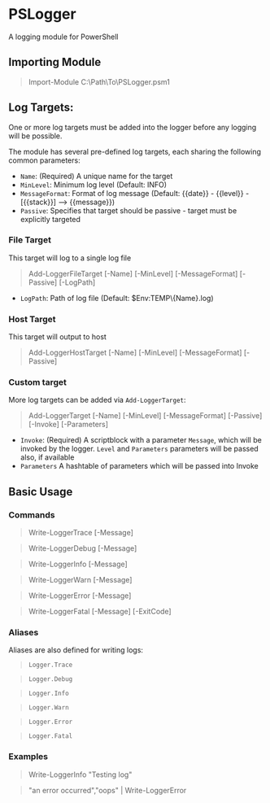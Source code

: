 # PSLogger
A logging module for PowerShell


## Importing Module

> Import-Module C:\Path\To\PSLogger.psm1


## Log Targets:

One or more log targets must be added into the logger before any logging will be possible.

The module has several pre-defined log targets, each sharing the following common parameters:

* ``Name``: (Required) A unique name for the target
* ``MinLevel``: Minimum log level (Default: INFO)
* ``MessageFormat``: Format of log message (Default: {{date}} - {{level}} - [{{stack}}] --> {{message}})
* ``Passive``: Specifies that target should be passive - target must be explicitly targeted

### File Target

This target will log to a single log file

> Add-LoggerFileTarget [-Name] [-MinLevel] [-MessageFormat] [-Passive] [-LogPath]

* ``LogPath``: Path of log file (Default: $Env:TEMP\\{Name}.log)

### Host Target

This target will output to host

> Add-LoggerHostTarget [-Name] [-MinLevel] [-MessageFormat] [-Passive]

### Custom target

More log targets can be added via ``Add-LoggerTarget``:

> Add-LoggerTarget [-Name] [-MinLevel] [-MessageFormat] [-Passive] [-Invoke] [-Parameters]

* ``Invoke``: (Required) A scriptblock with a parameter ``Message``, which will be invoked by the logger. ``Level`` and ``Parameters`` parameters will be passed also, if available
* ``Parameters`` A hashtable of parameters which will be passed into Invoke


## Basic Usage

### Commands

> Write-LoggerTrace [-Message]

> Write-LoggerDebug [-Message]

> Write-LoggerInfo [-Message]

> Write-LoggerWarn [-Message]

> Write-LoggerError [-Message]

> Write-LoggerFatal [-Message] [-ExitCode]

### Aliases

Aliases are also defined for writing logs:

> ``Logger.Trace``

> ``Logger.Debug``

> ``Logger.Info``

> ``Logger.Warn``

> ``Logger.Error``

> ``Logger.Fatal``

### Examples

> Write-LoggerInfo "Testing log"

> "an error occurred","oops" | Write-LoggerError
